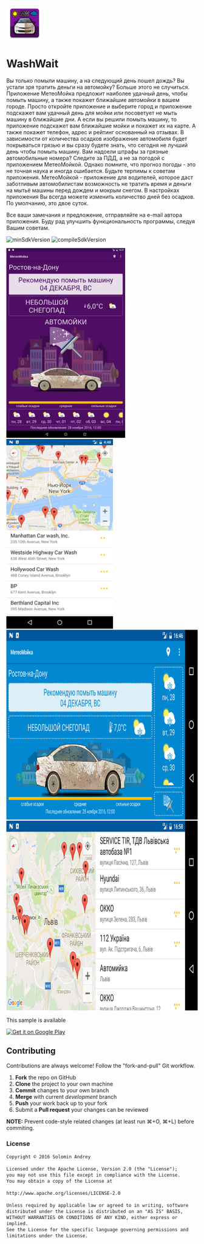 ![AppIcon](https://github.com/solandmedotru/WashWait/blob/master/app/src/main/res/mipmap-xhdpi/ic_launcher.png) 
# WashWait
Вы только помыли машину, а на следующий день пошел дождь? Вы устали зря тратить деньги на автомойку? Больше этого не случиться. Приложение МетеоМойка предложит наиболее удачный день, чтобы помыть машину, а также покажет ближайшие автомойки в вашем городе. Просто откройте приложение и выберите город и приложение подскажет вам удачный день для мойки или посоветует не мыть машину в ближайшие дни. А если вы решили помыть машину, то приложение подскажет вам ближайшие мойки и покажет их на карте. А также покажет телефон, адрес и рейтинг основанный на отзывах. В зависимости от количества осадков изображение автомобиля будет покрываться грязью и вы сразу будете знать, что сегодня не лучший день чтобы помыть машину.
Вам надоели штрафы за грязные автомобильные номера? Следите за ПДД, а не за погодой с приложением МетеоМойкой. Однако помните, что прогноз погоды - это не точная наука и иногда ошибается. Будьте терпимы к советам приложения.
МетеоМойкой - приложение для водителей, которое даст заботливым автомобилистам возможность не тратить время и деньги на мытьё машины перед дождем и мокрым снегом. В настройках приложения Вы всегда можете изменить количество дней без осадков. По умолчанию, это двое суток.

Все ваши замечания и предложение, отправляйте на e-mail автора приложения. Буду рад улучшить функциональность программы, следуя Вашим советам.

![minSdkVersion](https://img.shields.io/badge/minSdkVersion-16-yellow.svg?style=true)
![compileSdkVersion](https://img.shields.io/badge/compileSdkVersion-24-green.svg?style=true)

<img src="https://github.com/solandmedotru/WashWait/blob/master/img/Screenshot_1480340263.png" height="500">
<img src="https://github.com/solandmedotru/WashWait/blob/master/img/Screenshot_1480340909.png" height="500">
<img src="https://github.com/solandmedotru/WashWait/blob/master/img/Screenshot_1480340810.png" height="500">
<img src="https://github.com/solandmedotru/WashWait/blob/master/img/Screenshot_1480341530.png" height="500">


This sample is available

[![Get it on Google Play](https://play.google.com/intl/en_us/badges/images/badge_new.png)](https://play.google.com/store/apps/details?id=ru.solandme.washwait)

## Contributing

Contributions are always welcome!
Follow the "fork-and-pull" Git workflow.

 1. **Fork** the repo on GitHub
 2. **Clone** the project to your own machine
 3. **Commit** changes to your own branch
 4. **Merge** with current *development* branch
 5. **Push** your work back up to your fork
 6. Submit a **Pull request** your changes can be reviewed

**NOTE:**
Prevent code-style related changes (at least run ⌘+O, ⌘+L) before commiting.

### License

	Copyright © 2016 Solomin Andrey

	Licensed under the Apache License, Version 2.0 (the "License");
	you may not use this file except in compliance with the License.
	You may obtain a copy of the License at

	http://www.apache.org/licenses/LICENSE-2.0

	Unless required by applicable law or agreed to in writing, software
	distributed under the License is distributed on an "AS IS" BASIS,
	WITHOUT WARRANTIES OR CONDITIONS OF ANY KIND, either express or 
	implied.
	See the License for the specific language governing permissions and
	limitations under the License.

